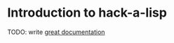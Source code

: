 # Introduction to hack-a-lisp

TODO: write [great documentation](http://jacobian.org/writing/what-to-write/)
